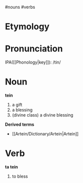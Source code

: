 #nouns #verbs 
# Etymology
# Pronunciation
IPA([[Phonology|key]]): /tin/
# Noun
**tein**
1. a gift
2. a blessing
3. (divine class) a divine blessing

**Derived terms**
* [[Artein/Dictionary/Artein|Artein]]
# Verb
**ta tein**
1. to bless